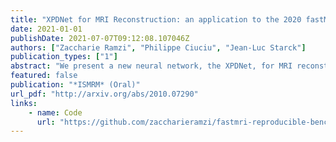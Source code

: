 ```yaml
---
title: "XPDNet for MRI Reconstruction: an application to the 2020 fastMRI challenge"
date: 2021-01-01
publishDate: 2021-07-07T09:12:08.107046Z
authors: ["Zaccharie Ramzi", "Philippe Ciuciu", "Jean-Luc Starck"]
publication_types: ["1"]
abstract: "We present a new neural network, the XPDNet, for MRI reconstruction from periodically under-sampled multi-coil data. We inform the design of this network by taking best practices from MRI reconstruction and computer vision. We show that this network can achieve state-of-the-art reconstruction results, as shown by its ranking of second in the fastMRI 2020 challenge."
featured: false
publication: "*ISMRM* (Oral)"
url_pdf: "http://arxiv.org/abs/2010.07290"
links:
    - name: Code
      url: "https://github.com/zaccharieramzi/fastmri-reproducible-benchmark"
---
```


